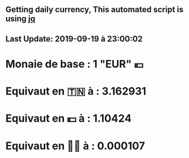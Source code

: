 ## Getting daily currency, This automated script is using [jq](https://stedolan.github.io/jq/)
## Last Update:  2019-09-19 à 23:00:02
 # Monaie de base : 1 "EUR" 💶 
 # Equivaut en 🇹🇳 à :  3.162931 
 # Equivaut en 💵 à : 1.10424
 # Equivaut en 🐱‍💻 à :  0.000107
